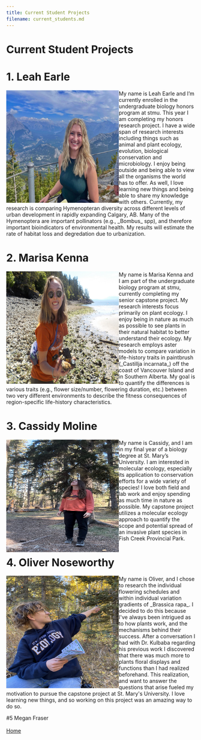 ```yaml
---
title: Current Student Projects
filename: current_students.md
---
```

# Current Student Projects

# 1. Leah Earle <br>
<img align="left" src="Photos/Leah.jpg" width="300" height="300" >
My name is Leah Earle and I’m currently enrolled in the undergraduate biology honors program at stmu. This year I am completing my honors research project. I have a wide span of research interests including things such as animal and plant ecology, evolution, biological conservation and microbiology. I enjoy being outside and being able to view all the organisms the world has to offer. As well, I love learning new things and being able to share my knowledge with others. Currently, my research is comparing Hymenopteran diversity across different levels of urban development in rapidly expanding Calgary, AB. Many of the Hymenoptera are important pollinators (e.g., _Bombus_ spp), and therefore important bioindicators of environmental health. My results will estimate the rate of habitat loss and degredation due to urbanization. 
<br>

# 2. Marisa Kenna <br>
<img align="left" src="Photos/marisa.jpeg" width="300" height="300">
My name is Marisa Kenna and I am part of the undergraduate biology program at stmu, currently completing my senior capstone project. My research interests focus primarily on plant ecology. I enjoy being in nature as much as possible to see plants in their natural habitat to better understand their ecology. My research employs aster models to compare variation in life-history traits in paintbrush (_Castillja incarnata_) off the coast of Vancouver Island and in Southern Alberta. My goal is to quantify the differences is various traits (e.g., flower size/number, flowering duration, etc.) between two very different environments to describe the fitness consequences of region-specific life-history characteristics. 
<br>

# 3. Cassidy Moline <br>
<img align="left" src="Photos/cassidy.jpg" width="300" height="300">
My name is Cassidy, and I am in my final year of a biology degree at St. Mary’s University. I am interested in molecular ecology, especially its application to conservation efforts for a wide variety of species! I love both field and lab work and enjoy spending as much time in nature as possible. My capstone project utilizes a molecular ecology approach to quantify the scope and potential spread of an invasive plant species in Fish Creek Provincial Park.
<br>

# 4. Oliver Noseworthy <br>
<img align="left" src="Photos/Oliver.jpeg" width="300" height="300">
My name is Oliver, and I chose to research the individual flowering schedules and within individual variation gradients of _Brassica rapa_. I decided to do this because I've always been intrigued as to how plants work, and the mechanisms behind their success. After a conversation I had with Dr. Kulbaba regarding his previous work I discovered that there was much more to plants floral displays and functions than I had realized beforehand. This realization, and want to answer the questions that arise fueled my motivation to pursue the capstone project at St. Mary's University. I love learning new things, and so working on this project was an amazing way to do so. 
<br>

#5 Megan Fraser <br>
<br>
[Home](index.md)
